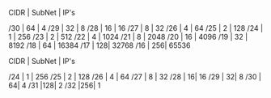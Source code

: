 CIDR | SubNet | IP's

/30 | 64 | 4
/29 | 32 | 8
/28 | 16 | 16
/27 |  8 | 32
/26 |  4 | 64
/25 |  2 | 128
/24 |  1 | 256 
/23 |  2 | 512
/22 |  4 | 1024
/21 |  8 | 2048
/20 | 16 | 4096
/19 | 32 | 8192
/18 | 64 | 16384
/17 | 128| 32768
/16 | 256| 65536



CIDR | SubNet | IP's

/24 | 1 | 256
/25 | 2 | 128
/26 | 4 | 64
/27 | 8 | 32
/28 | 16| 16
/29 | 32| 8
/30 | 64| 4
/31 |128| 2
/32 |256| 1

